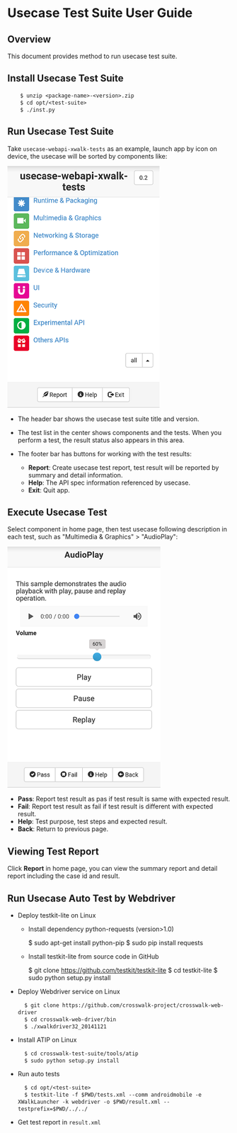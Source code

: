 # Usecase Test Suite User Guide

## Overview

This document provides method to run usecase test suite. 


## Install Usecase Test Suite

        $ unzip <package-name>-<version>.zip
        $ cd opt/<test-suite>
        $ ./inst.py


## Run Usecase Test Suite

Take `usecase-webapi-xwalk-tests` as an example, launch app by icon on device,
 the usecase will be sorted by components like:

![Usecase Test Suite Home Page](img/Usecase_Test_Suite_Home.png)

- The header bar shows the usecase test suite title and version.
- The test list in the center shows components and the tests. When you perform a test,
  the result status also appears in this area.
- The footer bar has buttons for working with the test results:

    - **Report**: Create usecase test report, test result will be reported by summary
       and detail information. 
    - **Help**: The API spec information referenced by usecase.
    - **Exit**: Quit app.


## Execute Usecase Test

Select component in home page, then test usecase following description in each test,
 such as "Multimedia & Graphics" > "AudioPlay":

![Usecase Test Suite Test Page](img/Usecase_Test_Suite_Test.png)

- **Pass**: Report test result as pas if test result is same with expected result.
- **Fail**: Report test result as fail if test result is different with expected result.
- **Help**: Test purpose, test steps and expected result.
- **Back**: Return to previous page.


## Viewing Test Report

Click **Report** in home page, you can view the summary report and detail report
 including the case id and result.


## Run Usecase Auto Test by Webdriver

- Deploy testkit-lite on Linux

    - Install dependency python-requests (version>1.0)

        $ sudo apt-get install python-pip
        $ sudo pip install requests

    - Install testkit-lite from source code in GitHub

        $ git clone https://github.com/testkit/testkit-lite
        $ cd testkit-lite
        $ sudo python setup.py install

- Deploy Webdriver service on Linux

        $ git clone https://github.com/crosswalk-project/crosswalk-web-driver
        $ cd crosswalk-web-driver/bin
        $ ./xwalkdriver32_20141121

- Install ATIP on Linux

        $ cd crosswalk-test-suite/tools/atip
        $ sudo python setup.py install

- Run auto tests

        $ cd opt/<test-suite>
        $ testkit-lite -f $PWD/tests.xml --comm androidmobile -e XWalkLauncher -k webdriver -o $PWD/result.xml --testprefix=$PWD/../../

- Get test report in `result.xml`

